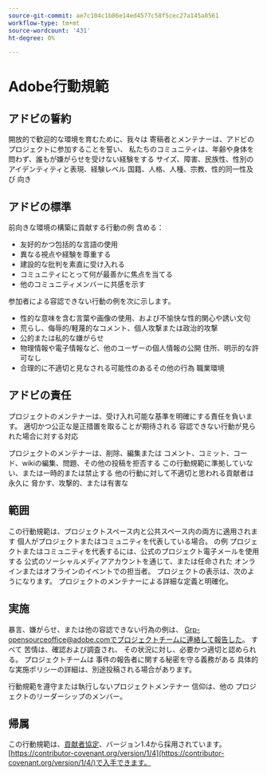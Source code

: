 ```yaml
---
source-git-commit: ae7c104c1b86e14ed4577c58f5cec27a145a8561
workflow-type: tm+mt
source-wordcount: '431'
ht-degree: 0%

---
```


# Adobe行動規範

## アドビの誓約

開放的で歓迎的な環境を育むために、我々は
寄稿者とメンテナーは、アドビのプロジェクトに参加することを誓い、
私たちのコミュニティは、年齢や身体を問わず、誰もが嫌がらせを受けない経験をする
サイズ、障害、民族性、性別のアイデンティティと表現、経験レベル
国籍、人格、人種、宗教、性的同一性及び
向き

## アドビの標準

前向きな環境の構築に貢献する行動の例
含める：

* 友好的かつ包括的な言語の使用
* 異なる視点や経験を尊重する
* 建設的な批判を素直に受け入れる
* コミュニティにとって何が最善かに焦点を当てる
* 他のコミュニティメンバーに共感を示す

参加者による容認できない行動の例を次に示します。

* 性的な意味を含む言葉や画像の使用、および不愉快な性的関心や誘い文句
* 荒らし、侮辱的/軽蔑的なコメント、個人攻撃または政治的攻撃
* 公的または私的な嫌がらせ
* 物理情報や電子情報など、他のユーザーの個人情報の公開
住所、明示的な許可なし
* 合理的に不適切と見なされる可能性のあるその他の行為
職業環境

## アドビの責任

プロジェクトのメンテナーは、受け入れ可能な基準を明確にする責任を負います。
適切かつ公正な是正措置を取ることが期待される
容認できない行動が見られた場合に対する対応

プロジェクトのメンテナーは、削除、編集または
コメント、コミット、コード、wikiの編集、問題、その他の投稿を拒否する
この行動規範に準拠していない、または一時的または禁止する
他の行動に対して不適切と思われる貢献者は永久に
脅かす、攻撃的、または有害な

## 範囲

この行動規範は、プロジェクトスペース内と公共スペース内の両方に適用されます
個人がプロジェクトまたはコミュニティを代表している場合。 の例
プロジェクトまたはコミュニティを代表するには、公式のプロジェクト電子メールを使用する
公式のソーシャルメディアアカウントを通じて、または任命された
オンラインまたはオフラインのイベントでの担当者。 プロジェクトの表示は、次のようになります。
プロジェクトのメンテナーによる詳細な定義と明確化。

## 実施

暴言、嫌がらせ、または他の容認できない行為の例は、
Grp-opensourceoffice@adobe.comでプロジェクトチームに連絡して報告した。 すべて
苦情は、確認および調査され、
その状況に対し、必要かつ適切と認められる。 プロジェクトチームは
事件の報告者に関する秘密を守る義務がある
具体的な実施ポリシーの詳細は、別途投稿される場合があります。

行動規範を遵守または執行しないプロジェクトメンテナー
信仰は、他の
プロジェクトのリーダーシップのメンバー。

## 帰属

この行動規範は、[貢献者協定](https://contributor-covenant.org)、バージョン1.4から採用されています。
[https://contributor-covenant.org/version/1/4](https://contributor-covenant.org/version/1/4/)で入手できます。
